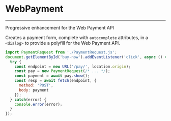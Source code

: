 # WebPayment
- - -
Progressive enhancement for the Web Payment API

Creates a payment form, complete with `autocomplete` attributes, in a `<dialog>`
to provide a polyfill for the Web Payment API.

```js
import PaymentRequest from './PaymentRequest.js';
document.getElementById('buy-now').addEventListener('click', async () => {
  try {
    const endpoint = new URL('/pay/', location.origin);
    const pay = new PaymentRequest(/* ... */);
    const payment = await pay.show();
    const resp = await fetch(endpoint, {
      method: 'POST',
      body: payment
    });
  } catch(error) {
    console.error(error);
  }
});
```
